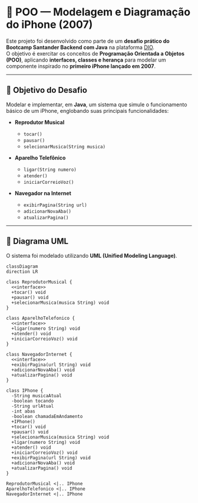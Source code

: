 # 📱 POO — Modelagem e Diagramação do iPhone (2007)

Este projeto foi desenvolvido como parte de um **desafio prático do Bootcamp Santander Backend com Java** na plataforma [DIO](https://www.dio.me/).  
O objetivo é exercitar os conceitos de **Programação Orientada a Objetos (POO)**, aplicando **interfaces, classes e herança** para modelar um componente inspirado no **primeiro iPhone lançado em 2007**.

---

## 🚀 Objetivo do Desafio

Modelar e implementar, em **Java**, um sistema que simule o funcionamento básico de um iPhone, englobando suas principais funcionalidades:

- **Reprodutor Musical**
  - `tocar()`
  - `pausar()`
  - `selecionarMusica(String musica)`

- **Aparelho Telefônico**
  - `ligar(String numero)`
  - `atender()`
  - `iniciarCorreioVoz()`

- **Navegador na Internet**
  - `exibirPagina(String url)`
  - `adicionarNovaAba()`
  - `atualizarPagina()`

---

## 📐 Diagrama UML

O sistema foi modelado utilizando **UML (Unified Modeling Language)**.  

```mermaid
classDiagram
direction LR

class ReprodutorMusical {
  <<interface>>
  +tocar() void
  +pausar() void
  +selecionarMusica(musica String) void
}

class AparelhoTelefonico {
  <<interface>>
  +ligar(numero String) void
  +atender() void
  +iniciarCorreioVoz() void
}

class NavegadorInternet {
  <<interface>>
  +exibirPagina(url String) void
  +adicionarNovaAba() void
  +atualizarPagina() void
}

class IPhone {
  -String musicaAtual
  -boolean tocando
  -String urlAtual
  -int abas
  -boolean chamadaEmAndamento
  +IPhone()
  +tocar() void
  +pausar() void
  +selecionarMusica(musica String) void
  +ligar(numero String) void
  +atender() void
  +iniciarCorreioVoz() void
  +exibirPagina(url String) void
  +adicionarNovaAba() void
  +atualizarPagina() void
}

ReprodutorMusical <|.. IPhone
AparelhoTelefonico <|.. IPhone
NavegadorInternet <|.. IPhone
